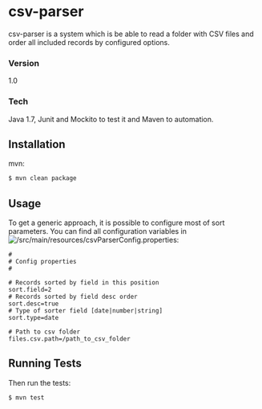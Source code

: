 # csv-parser

csv-parser is a system which is be able to read a folder with CSV files and order all included records by configured options.

### Version
1.0

### Tech
Java 1.7, Junit and Mockito to test it and Maven to automation. 

## Installation

mvn:

```bash
$ mvn clean package
```

## Usage

To get a generic approach, it is possible to configure most of sort parameters. You can find all configuration variables in ![/src/main/resources/csvParserConfig.properties](https://github.com/aurelido/csv-parser/blob/master/src/main/resources/csvParserConfig.properties):


```
#
# Config properties
#

# Records sorted by field in this position
sort.field=2
# Records sorted by field desc order
sort.desc=true
# Type of sorter field [date|number|string]
sort.type=date

# Path to csv folder
files.csv.path=/path_to_csv_folder
```

## Running Tests

Then run the tests:

```bash
$ mvn test
```
